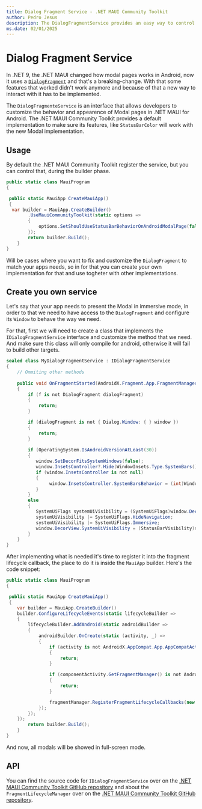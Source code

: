 ```yaml
---
title: Dialog Fragment Service - .NET MAUI Community Toolkit
author: Pedro Jesus
description: The DialogFragmentService provides an easy way to control the behavior of Modal pages in Android.
ms.date: 02/01/2025
---
```


# Dialog Fragment Service

In .NET 9, the .NET MAUI changed how modal pages works in Android, now it uses a [`DialogFragment`](https://developer.android.com/reference/android/app/DialogFragment) and that's a breaking-change. With that some features that worked didn't work anymore and because of that a new way to interact with it has to be implemented.

The `DialogFragmenteService` is an interface that allows developers to customize the behavior and appearence of Modal pages in .NET MAUI for Android. The .NET MAUI Community Toolkit provides a default implementation to make sure its features, like `StatusBarColor` will work with the new Modal implementation.

## Usage

By default the .NET MAUI Community Toolkit register the service, but you can control that, during the builder phase.

```csharp
public static class MauiProgram
{

 public static MauiApp CreateMauiApp()
 {
  var builder = MauiApp.CreateBuilder()
        .UseMauiCommunityToolkit(static options =>
        {
            options.SetShouldUseStatusBarBehaviorOnAndroidModalPage(false);
        });
        return builder.Build();
    }
}
```

Will be cases where you want to fix and customize the `DialogFragment` to match your apps needs, so in for that you can create your own implementation for that and use togheter with other implementations.

## Create you own service

Let's say that your app needs to present the Modal in immersive mode, in order to that we need to have access to the `DialogFragment` and configure its `Window` to behave the way we need.

For that, first we will need to create a class that implements the `IDialogFragmentService` interface and customize the method that we need. And make sure this class will only compile for android, otherwise it will fail to build other targets.

```csharp
sealed class MyDialogFragmentService : IDialogFragmentService
{
    // Ommiting other methods
    
    public void OnFragmentStarted(AndroidX.Fragment.App.FragmentManager fm, AndroidX.Fragment.App.Fragment f)
    {
        if (f is not DialogFragment dialogFragment)
        {
            return;
        }

        if (dialogFragment is not { Dialog.Window: { } window })
        {
            return;
        }
        
        if (OperatingSystem.IsAndroidVersionAtLeast(30))
        {
           window.SetDecorFitsSystemWindows(false);
           window.InsetsController?.Hide(WindowInsets.Type.SystemBars());
           if (window.InsetsController is not null)
           {
                window.InsetsController.SystemBarsBehavior = (int)WindowInsetsControllerBehavior.ShowTransientBarsBySwipe;
           }
        }
        else
        {
           SystemUiFlags systemUiVisibility = (SystemUiFlags)window.DecorView.SystemUiVisibility;
           systemUiVisibility |= SystemUiFlags.HideNavigation;
           systemUiVisibility |= SystemUiFlags.Immersive;
           window.DecorView.SystemUiVisibility = (StatusBarVisibility)systemUiVisibility;
        }
    }
}
```

After implementing what is needed it's time to register it into the fragment lifecycle callback, the place to do it is inside the `MauiApp` builder. Here's the code snippet:

```csharp
public static class MauiProgram
{

 public static MauiApp CreateMauiApp()
 {
    var builder = MauiApp.CreateBuilder()
    builder.ConfigureLifecycleEvents(static lifecycleBuilder =>
    {
        lifecycleBuilder.AddAndroid(static androidBuilder =>
        {
            androidBuilder.OnCreate(static (activity, _) =>
            {
                if (activity is not AndroidX.AppCompat.App.AppCompatActivity componentActivity)
                {
                    return;
                }

                if (componentActivity.GetFragmentManager() is not AndroidX.Fragment.App.FragmentManager fragmentManager)
                {
                    return;
                }

                fragmentManager.RegisterFragmentLifecycleCallbacks(new FragmentLifecycleManager(new MyDialogFragmentService()), false);
            });
        });
    });
        return builder.Build();
    }
}
```

And now, all modals will be showed in full-screen mode.

## API

You can find the source code for `IDialogFragmentService` over on the [.NET MAUI Community Toolkit GitHub repository](https://github.com/CommunityToolkit/Maui/blob/main/src/CommunityToolkit.Maui.Core/Interfaces/IDialogFragmentService.android.cs) and about the `FragmentLifecycleManager` over on the [.NET MAUI Community Toolkit GitHub repository](https://github.com/CommunityToolkit/Maui/blob/main/src/CommunityToolkit.Maui.Core/Services/FragmentLifecycleManager.android.cs).
